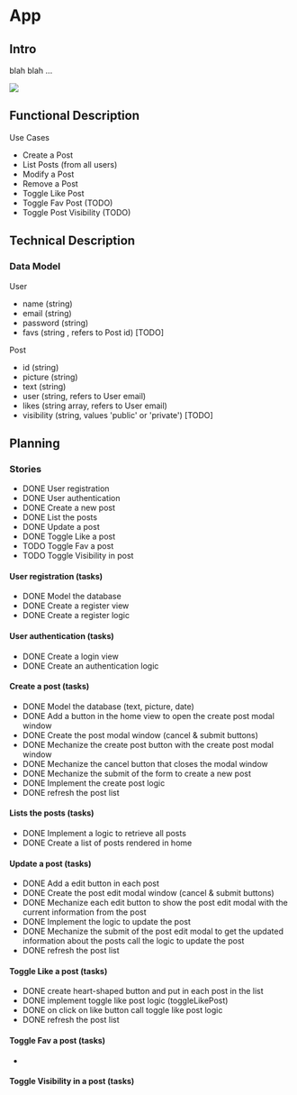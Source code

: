 # App

## Intro

blah blah ...

![](https://media3.giphy.com/media/PPgZCwZPKrLcw75EG1/giphy.gif?cid=ecf05e4780a082cf15d73aa22ee2180089e31802e5af25cf&ep=v1_gifs_gifId&rid=giphy.gif&ct=g)

## Functional Description

Use Cases

- Create a Post
- List Posts (from all users)
- Modify a Post
- Remove a Post
- Toggle Like Post
- Toggle Fav Post (TODO)
- Toggle Post Visibility (TODO)

## Technical Description

### Data Model

User
- name (string)
- email (string)
- password (string)
- favs (string , refers to Post id) [TODO]

Post
- id (string)
- picture (string)
- text (string)
- user (string, refers to User email)
- likes (string array, refers to User email)
- visibility (string, values 'public' or 'private') [TODO]

## Planning

### Stories

- DONE User registration
- DONE User authentication
- DONE Create a new post
- DONE List the posts
- DONE Update a post
- DONE Toggle Like a post
- TODO Toggle Fav a post
- TODO Toggle Visibility in post

#### User registration (tasks)

- DONE Model the database
- DONE Create a register view
- DONE Create a register logic

#### User authentication (tasks)

- DONE Create a login view
- DONE Create an authentication logic

#### Create a post (tasks)

- DONE Model the database (text, picture, date)
- DONE Add a button in the home view to open the create post modal window
- DONE Create the post modal window (cancel & submit buttons)
- DONE Mechanize the create post button with the create post modal window
- DONE Mechanize the cancel button that closes the modal window
- DONE Mechanize the submit of the form to create a new post
- DONE Implement the create post logic
- DONE refresh the post list

#### Lists the posts (tasks)

- DONE Implement a logic to retrieve all posts
- DONE Create a list of posts rendered in home

#### Update a post (tasks)

- DONE Add a edit button in each post
- DONE Create the post edit modal window (cancel & submit buttons)
- DONE Mechanize each edit button to show the post edit modal with the current information from the post
- DONE Implement the logic to update the post
- DONE Mechanize the submit of the post edit modal to get the updated information about the posts call the logic to update the post
- DONE refresh the post list

#### Toggle Like a post (tasks)

- DONE create heart-shaped button and put in each post in the list
- DONE implement toggle like post logic (toggleLikePost)
- DONE on click on like button call toggle like post logic
- DONE refresh the post list

#### Toggle Fav a post (tasks)

- 

#### Toggle Visibility in a post (tasks)




